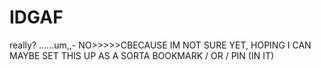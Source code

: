 # IDGAF
really? ......um,,- NO>>>>>CBECAUSE IM NOT SURE YET, HOPING I CAN MAYBE SET THIS UP AS A SORTA BOOKMARK / OR / PIN (IN IT)

